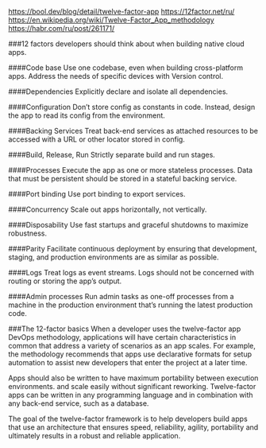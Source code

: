 https://bool.dev/blog/detail/twelve-factor-app https://12factor.net/ru/ https://en.wikipedia.org/wiki/Twelve-Factor_App_methodology https://habr.com/ru/post/261171/

###12 factors developers should think about when building native cloud apps.

####Code base Use one codebase, even when building cross-platform apps. Address the needs of specific devices with Version control.

####Dependencies Explicitly declare and isolate all dependencies.

####Configuration Don’t store config as constants in code. Instead, design the app to read its config from the environment.

####Backing Services Treat back-end services as attached resources to be accessed with a URL or other locator stored in config.

####Build, Release, Run Strictly separate build and run stages.

####Processes Execute the app as one or more stateless processes. Data that must be persistent should be stored in a stateful backing service.

####Port binding Use port binding to export services.

####Concurrency Scale out apps horizontally, not vertically.

####Disposability Use fast startups and graceful shutdowns to maximize robustness.

####Parity Facilitate continuous deployment by ensuring that development, staging, and production environments are as similar as possible.

####Logs Treat logs as event streams. Logs should not be concerned with routing or storing the app’s output.

####Admin processes Run admin tasks as one-off processes from a machine in the production environment that’s running the latest production code.

###The 12-factor basics When a developer uses the twelve-factor app DevOps methodology, applications will have certain characteristics in common that address a variety of scenarios as an app scales. For example, the methodology recommends that apps use declarative formats for setup automation to assist new developers that enter the project at a later time.

Apps should also be written to have maximum portability between execution environments. and scale easily without significant reworking. Twelve-factor apps can be written in any programming language and in combination with any back-end service, such as a database.

The goal of the twelve-factor framework is to help developers build apps that use an architecture that ensures speed, reliability, agility, portability and ultimately results in a robust and reliable application.